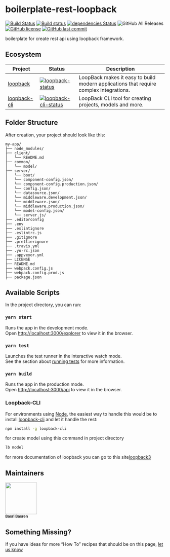 # boilerplate-rest-loopback

[![Build Status](https://travis-ci.org/basribasren/boilerplate-rest-loopback.svg?branch=master)](https://travis-ci.org/basribasren/boilerplate-rest-loopback) [![Build status](https://ci.appveyor.com/api/projects/status/weuboxr8dwbpp0q2/branch/master?svg=true)](https://ci.appveyor.com/project/basribasren/boilerplate-rest-loopback/branch/master) [![dependencies Status](https://david-dm.org/basribasren/boilerplate-rest-loopback/status.svg)](https://david-dm.org/basribasren/boilerplate-rest-loopback) ![GitHub All Releases](https://img.shields.io/github/downloads/basribasren/boilerplate-rest-loopback/total.svg) [![GitHub license](https://img.shields.io/github/license/basribasren/boilerplate-rest-loopback.svg)](https://github.com/basribasren/boilerplate-rest-loopback/blob/master/LICENSE) [![GitHub last commit](https://img.shields.io/github/last-commit/basribasren/boilerplate-rest-loopback.svg)](https://github.com/basribasren/boilerplate-rest-loopback/commits/master)

boilerplate for create rest api using loopback framework.

## Ecosystem

<!-- prettier-ignore -->
| Project | Status | Description |
|---------|--------|-------------|
| [loopback]          | [![loopback-status]][loopback-package] | LoopBack makes it easy to build modern applications that require complex integrations. |
| [loopback-cli]          | [![loopback-cli-status]][loopback-cli-package] | LoopBack CLI tool for creating projects, models and more. |

[loopback]: https://github.com/strongloop/loopback
[loopback-status]: https://img.shields.io/npm/v/loopback.svg
[loopback-package]: https://npmjs.com/package/loopback
[loopback-cli]: https://github.com/strongloop/loopback-cli
[loopback-cli-status]: https://img.shields.io/npm/v/loopback-cli.svg
[loopback-cli-package]: https://npmjs.com/package/loopback-cli

## Folder Structure

After creation, your project should look like this:

```
my-app/
├── node_modules/
├── client/
│   └── README.md
├── common/
│   └── model/
├── server/
│   └── boot/
│   └── component-config.json/
│   └── component-config.production.json/
│   └── config.json/
│   └── datasource.json/
│   └── middleware.development.json/
│   └── middleware.json/
│   └── middleware.production.json/
│   └── model-config.json/
│   └── server.js/
├── .editorconfig
├── .env
├── .eslintignore
├── .eslintrc.js
├── .gitignore
├── .prettierignore
├── .travis.yml
├── .yo-rc.json
├── .appveyor.yml
├── LICENSE
├── README.md
├── webpack.config.js
├── webpack.config.prod.js
├── package.json

```

## Available Scripts

In the project directory, you can run:

### `yarn start`

Runs the app in the development mode.<br>
Open [http://localhost:3000/explorer](http://localhost:3000/explorer) to view it in the browser.

### `yarn test`

Launches the test runner in the interactive watch mode.<br>
See the section about [running tests](#running-tests) for more information.

### `yarn build`

Runs the app in the production mode.<br>
Open [http://localhost:3000/api](http://localhost:3000/api) to view it in the browser.

### Loopback-CLI

For environments using [Node](https://nodejs.org/), the easiest way to handle this would be to install [loopback-cli](https://github.com/strongloop/loopback-cli) and let it handle the rest:

```sh
npm install -g loopback-cli
```

for create model using this command in project directory

```sh
lb model
```

for more documentation of loopback you can go to this site[loopback3](https://loopback.io/doc/en/lb3/index.html)

## Maintainers

<!-- ALL-CONTRIBUTORS-LIST:START - Do not remove or modify this section -->
<!-- prettier-ignore -->
<img src="https://avatars0.githubusercontent.com/u/25193994?v=4" width="100px;"/><br /><sub><b>Basri Basren</b></sub>

<!-- ALL-CONTRIBUTORS-LIST:END -->

## Something Missing?

If you have ideas for more “How To” recipes that should be on this page, [let us know](https://github.com/basribasren/boilerplate-rest-loopback/issues)
